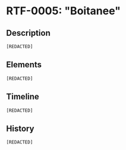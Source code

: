 # RTF-0005: "Boitanee"

## Description

`[REDACTED]`

## Elements

`[REDACTED]`

## Timeline

`[REDACTED]`

## History

`[REDACTED]`
